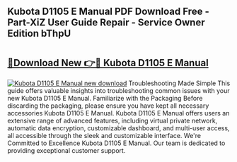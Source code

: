## Kubota D1105 E Manual PDF Download Free - Part-XiZ User Guide Repair - Service Owner Edition bThpU

# <h2><a href="http://bc88960.oget.top/?id=Kubota+D1105+E+Manual">🔗Download New 👉🔴 Kubota D1105 E Manual</a></h2>

[![Kubota D1105 E Manual new download](https://i.imgur.com/5g1atiW.png)](http://bc88960.oget.top/?id=Kubota+D1105+E+Manual)
Troubleshooting Made Simple This guide offers valuable insights into troubleshooting common issues with your new Kubota D1105 E Manual. Familiarize with the Packaging Before discarding the packaging, please ensure you have kept all necessary accessories Kubota D1105 E Manual. Kubota D1105 E Manual offers users an extensive range of advanced features, including virtual private network, automatic data encryption, customizable dashboard, and multi-user access, all accessible through the sleek and customizable interface. We're Committed to Excellence Kubota D1105 E Manual. Our team is dedicated to providing exceptional customer support.
